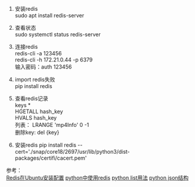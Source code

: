 1. 安装redis  
sudo apt install redis-server  

2. 查看状态  
sudo systemctl status redis-server  

3. 连接redis  
redis-cli -a 123456  
redis-cli -h 172.21.0.44 -p 6379  
输入密码：auth 123456  

4. import redis失败  
pip install redis  

5. 查看redis记录  
keys *  
HGETALL hash_key  
HVALS hash_key  
列表： LRANGE 'mp4Info' 0 -1  
删除key: del {key}  

6. 安装redis
pip install  redis --cert='./snap/core18/2697/usr/lib/python3/dist-packages/certifi/cacert.pem'

参考：  
[Redis在Ubuntu安装配置](https://zhuanlan.zhihu.com/p/28101275)
[python中使用redis](https://www.cnblogs.com/goldsunshine/p/15345710.html)
[python list用法](https://blog.csdn.net/laobai1015/article/details/85126659)
[python json结构](https://blog.csdn.net/Ven519/article/details/103907225)